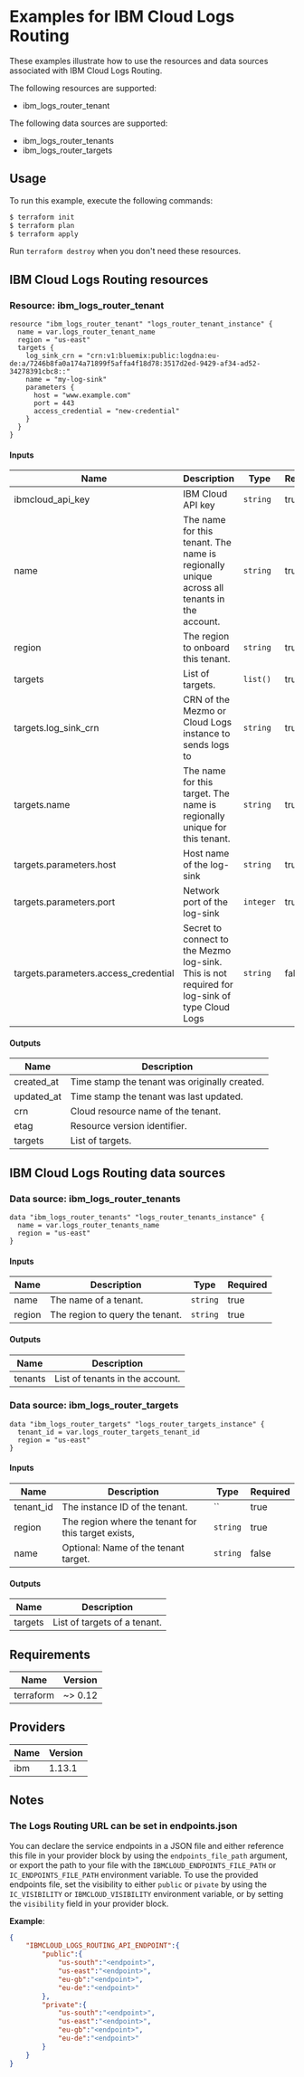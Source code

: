 # Examples for IBM Cloud Logs Routing

These examples illustrate how to use the resources and data sources associated with IBM Cloud Logs Routing.

The following resources are supported:
* ibm_logs_router_tenant

The following data sources are supported:
* ibm_logs_router_tenants
* ibm_logs_router_targets

## Usage

To run this example, execute the following commands:

```bash
$ terraform init
$ terraform plan
$ terraform apply
```

Run `terraform destroy` when you don't need these resources.

## IBM Cloud Logs Routing resources

### Resource: ibm_logs_router_tenant

```hcl
resource "ibm_logs_router_tenant" "logs_router_tenant_instance" {
  name = var.logs_router_tenant_name
  region = "us-east"
  targets {
    log_sink_crn = "crn:v1:bluemix:public:logdna:eu-de:a/7246b8fa0a174a71899f5affa4f18d78:3517d2ed-9429-af34-ad52-34278391cbc8::"
    name = "my-log-sink"
    parameters {
      host = "www.example.com"
      port = 443
      access_credential = "new-credential"
    }
  }
}
```

#### Inputs

| Name | Description | Type | Required |
|------|-------------|------|---------|
| ibmcloud\_api\_key | IBM Cloud API key | `string` | true |
| name | The name for this tenant. The name is regionally unique across all tenants in the account. | `string` | true |
| region | The region to onboard this tenant. | `string` | true |
| targets | List of targets. | `list()` | true |
| targets.log_sink_crn | CRN of the Mezmo or Cloud Logs instance to sends logs to | `string` | true |
| targets.name | The name for this target. The name is regionally unique for this tenant. | `string` | true |
| targets.parameters.host | Host name of the log-sink | `string` | true |
| targets.parameters.port | Network port of the log-sink | `integer` | true |
| targets.parameters.access_credential | Secret to connect to the Mezmo log-sink. This is not required for log-sink of type Cloud Logs | `string` | false |

#### Outputs

| Name | Description |
|------|-------------|
| created_at | Time stamp the tenant was originally created. |
| updated_at | Time stamp the tenant was last updated. |
| crn | Cloud resource name of the tenant. |
| etag | Resource version identifier. |
| targets | List of targets. |

## IBM Cloud Logs Routing data sources

### Data source: ibm_logs_router_tenants

```hcl
data "ibm_logs_router_tenants" "logs_router_tenants_instance" {
  name = var.logs_router_tenants_name
  region = "us-east"
}
```

#### Inputs

| Name | Description | Type | Required |
|------|-------------|------|---------|
| name | The name of a tenant. | `string` | true |
| region | The region to query the tenant. | `string` | true |

#### Outputs

| Name | Description |
|------|-------------|
| tenants | List of tenants in the account. |

### Data source: ibm_logs_router_targets

```hcl
data "ibm_logs_router_targets" "logs_router_targets_instance" {
  tenant_id = var.logs_router_targets_tenant_id
  region = "us-east"
}
```

#### Inputs

| Name | Description | Type | Required |
|------|-------------|------|---------|
| tenant_id | The instance ID of the tenant. | `` | true |
| region | The region where the tenant for this target exists, | `string` | true |
| name | Optional: Name of the tenant target. | `string` | false |

#### Outputs

| Name | Description |
|------|-------------|
| targets | List of targets of a tenant. |

## Requirements

| Name | Version |
|------|---------|
| terraform | ~> 0.12 |

## Providers

| Name | Version |
|------|---------|
| ibm | 1.13.1 |

## Notes

### The Logs Routing URL can be set in endpoints.json

You can declare the service endpoints in a JSON file and either reference this file in your provider block by using the `endpoints_file_path` argument, or export the path to your file with the `IBMCLOUD_ENDPOINTS_FILE_PATH` or `IC_ENDPOINTS_FILE_PATH` environment variable.
To use the provided endpoints file, set the visibility to either `public` or `pivate` by using the `IC_VISIBILITY` or `IBMCLOUD_VISIBILITY` environment variable, or by setting the `visibility` field in your provider block.

**Example**:

```json
{
    "IBMCLOUD_LOGS_ROUTING_API_ENDPOINT":{
        "public":{
            "us-south":"<endpoint>",
            "us-east":"<endpoint>",
            "eu-gb":"<endpoint>",
            "eu-de":"<endpoint>"
        },
        "private":{
            "us-south":"<endpoint>",
            "us-east":"<endpoint>",
            "eu-gb":"<endpoint>",
            "eu-de":"<endpoint>"
        }
    }
}
```
